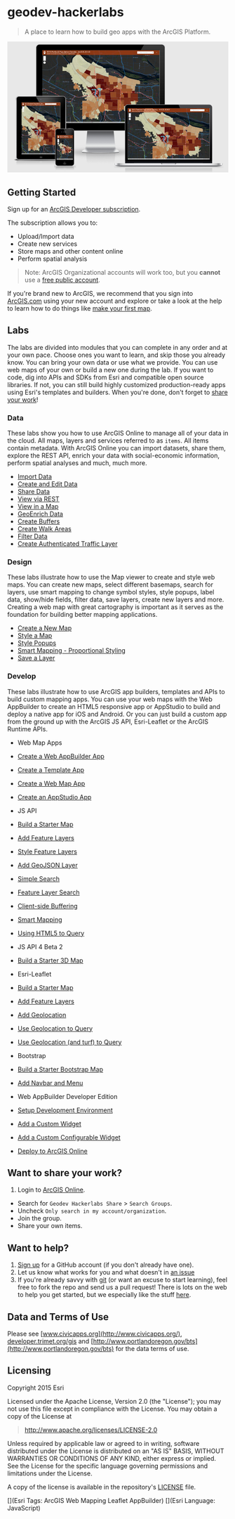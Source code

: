 # geodev-hackerlabs

> A place to learn how to build geo apps with the ArcGIS Platform.

![Steps](./geodev-hackerlabs-apps.png)

## Getting Started

Sign up for an [ArcGIS Developer subscription](https://developers.arcgis.com/en/sign-up/).

The subscription allows you to:
* Upload/Import data
* Create new services
* Store maps and other content online
* Perform spatial analysis

> Note: ArcGIS Organizational accounts will work too, but you **cannot** use a [free public account](https://geonet.esri.com/groups/geodev/blog/2014/10/15/help-i-cant-get-into-developersarcgiscom).

If you're brand new to ArcGIS, we recommend that you sign into [ArcGIS.com](https://www.arcgis.com) using your new account and explore or take a look at the help to learn how to do things like [make your first map](http://doc.arcgis.com/en/arcgis-online/create-maps/make-your-first-map.htm).

## Labs

The labs are divided into modules that you can complete in any order and at your own pace. Choose ones you want to learn, and skip those you already know. You can bring your own data or use what we provide. You can use web maps of your own or build a new one during the lab. If you want to code, dig into APIs and SDKs from Esri and compatible open source libraries. If not, you can still build highly customized production-ready apps using Esri's templates and builders.  When you're done, don't forget to [share your work](#want-to-share-your-work)!

### Data

These labs show you how to use ArcGIS Online to manage all of your data in the cloud. All maps, layers and services referred to as `items`. All items contain metadata. With ArcGIS Online you can import datasets, share them, explore the REST API, enrich your data with social-economic information, perform spatial analyses and much, much more.

* [Import Data](./data/import_data.md)
* [Create and Edit Data](./data/create_and_edit_data.md)
* [Share Data](./data/share_data.md)
* [View via REST](./data/view_via_rest.md)
* [View in a Map](./data/view_in_a_map.md)
* [GeoEnrich Data](./data/geoenrich_data.md)
* [Create Buffers](/data/create_buffers.md)
* [Create Walk Areas](./data/create_walk_areas.md)
* [Filter Data](/data/filter_data.md)
* [Create Authenticated Traffic Layer](./data/create_authenticated_traffic_layer.md)

### Design

These labs illustrate how to use the Map viewer to create and style web maps. You can create new maps, select different basemaps, search for layers, use smart mapping to change symbol styles, style popups, label data, show/hide fields, filter data, save layers, create new layers and more. Creating a web map with great cartography is important as it serves as the foundation for building better mapping applications.

* [Create a New Map](./design/create_a_new_map.md)
* [Style a Map](./design/style_a_map.md)
* [Style Popups](./design/style_popups.md)
* [Smart Mapping - Proportional Styling](./design/smart_mapping_proportional.md)
* [Save a Layer](./design/save_a_layer.md)

### Develop

These labs illustrate how to use ArcGIS app builders, templates and APIs to build custom mapping apps. You can use your web maps with the Web AppBuilder to create an HTML5 responsive app or AppStudio to build and deploy a native app for iOS and Android. Or you can just build a custom app from the ground up with the ArcGIS JS API, Esri-Leaflet or the ArcGIS Runtime APIs.

* Web Map Apps
 * [Create a Web AppBuilder App](./develop/create_a_wab_app.md)
 * [Create a Template App](./develop/create_a_template_app.md)
 * [Create a Web Map App](./develop/create_a_web_map_app.md)
 * [Create an AppStudio App](./develop/create_an_appstudio_app.md)

* JS API
 * [Build a Starter Map](./develop/build_starter_map_jsapi.md)
 * [Add Feature Layers](./develop/add_feature_layers_jsapi.md)
 * [Style Feature Layers](./develop/style_feature_layers_jsapi.md)
 * [Add GeoJSON Layer](./develop/add_geojson_layer_jsapi.md)
 * [Simple Search](./develop/simple_search_jsapi.md)
 * [Feature Layer Search](./develop/feature_layer_search_jsapi.md)
 * [Client-side Buffering](./develop/geometry_engine_buffer_jsapi.md)
 * [Smart Mapping](./develop/smartmapping_color_renderer_jsapi.md)
 * [Using HTML5 to Query](./develop/html5_query.md)

* JS API 4 Beta 2
 * [Build a Starter 3D Map](./develop/build_a_starter_3Dmap_jsapi4b2.md)

* Esri-Leaflet
 * [Build a Starter Map](./develop/build_starter_map_leaflet.md)
 * [Add Feature Layers](./develop/add_feature_layers_leaflet.md)
 * [Add Geolocation](./develop/add_geolocation_leaflet.md)
 * [Use Geolocation to Query](./develop/locate_query_leaflet.md)
 * [Use Geolocation (and turf) to Query](./develop/locate_turf_leaflet.md)

* Bootstrap
 * [Build a Starter Bootstrap Map](./develop/build_starter_map_bootstrap.md)
 * [Add Navbar and Menu](./develop/add_navbar_menu_bootstrap.md)

* Web AppBuilder Developer Edition
 * [Setup Development Environment](./develop/wab_ide_install.md)
 * [Add a Custom Widget](./develop/wab_custom_widget.md)
 * [Add a Custom Configurable Widget](./develop/wab_config_widget.md)
 * [Deploy to ArcGIS Online](./develop/wab_deploy.md)

## Want to share your work?

1. Login to [ArcGIS Online](http://arcgis.com).
 * Search for `Geodev Hackerlabs Share` > `Search Groups`.
 * Uncheck `Only search in my account/organization`.
 * Join the group.
 * Share your own items.

## Want to help?

1. [Sign up](https://github.com/join) for a GitHub account (if you don't already have one).
2. Let us know what works for you and what doesn't in [an issue](https://github.com/Esri/geodev-hackerlabs/issues/new)
3. If you're already savvy with [git](https://git-scm.com/) (or want an excuse to start learning), feel free to fork the repo and send us a pull request!  There is lots on the web to help you get started, but we especially like the stuff [here](https://guides.github.com/).

## Data and Terms of Use

Please see [www.civicapps.org](http://www.civicapps.org/), [developer.trimet.org/gis](developer.trimet.org/gis) and [http://www.portlandoregon.gov/bts](http://www.portlandoregon.gov/bts) for the data terms of use.

## Licensing
Copyright 2015 Esri

Licensed under the Apache License, Version 2.0 (the "License");
you may not use this file except in compliance with the License.
You may obtain a copy of the License at

> http://www.apache.org/licenses/LICENSE-2.0

Unless required by applicable law or agreed to in writing, software
distributed under the License is distributed on an "AS IS" BASIS,
WITHOUT WARRANTIES OR CONDITIONS OF ANY KIND, either express or implied.
See the License for the specific language governing permissions and
limitations under the License.

A copy of the license is available in the repository's [LICENSE](./license.txt) file.

[](Esri Tags: ArcGIS Web Mapping Leaflet AppBuilder)
[](Esri Language: JavaScript)
